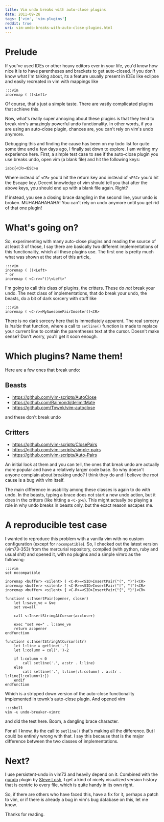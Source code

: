 ```yaml
---
title: Vim undo breaks with auto-close plugins
date: 2011-09-28
tags: ['vim', 'vim-plugins']
reddit: true
uri: vim-undo-breaks-with-auto-close-plugins.html
---
```


# Prelude

If you've used IDEs or other heavy editors ever in your life, you'd know how
nice it is to have parentheses and brackets to get auto-closed. If you don't
know what I'm talking about, its a feature usually present in IDEs like eclipse
and easily recreated in vim with mappings like

    :::vim
    inoremap ( ()<Left>

Of course, that's just a simple taste. There are vastly complicated plugins that
achieve this.

Now, what's really super annoying about these plugins is that they tend to
break vim's amazingly powerful undo functionality. In other words, if you are
using an auto-close plugin, chances are, you can't rely on vim's undo anymore.

Debugging this and finding the cause has been on my todo list for quite some
time and a few days ago, I finally sat down to explore. I am writing my
experience here. First, a simple test case to see if the auto-close plugin you
use breaks undo, open vim (a blank file) and hit the following keys:

    iabc{<CR><ESC>u

Where instead of `<CR>` you'd hit the return key and instead of `<ESC>` you'd
hit the Escape key. Decent knowledge of vim should tell you that after the above
keys, you should end up with a blank file again. Right?

If instead, you see a closing brace dangling in the second line, your undo is
broken. MUHAHAHAHAHA! You can't rely on undo anymore until you get rid of that
one plugin!

# What's going on?

So, experimenting with many auto-close plugins and reading the source of at
least 3 of those, I say there are basically two different implementations of
this functionality, which all these plugins use. The first one is pretty much
what was shown at the start of this article,

    :::vim
    inoremap ( ()<Left>
    " or
    inoremap ( <C-r>="()\<Left>"

I'm going to call this class of plugins, the critters. These do *not* break your
undo. The next class of implementations, that do break your undo, the beasts, do
a bit of dark sorcery with stuff like

    :::vim
    inoremap ( <C-r>=MyAwesomePairInseter()<CR>

There is no dark sorcery here that is immediately apparent. The real sorcery is
*inside* that function, where a call to `setline()` function is made to replace
your current line to contain the parentheses text at the cursor. Doesn't make
sense?  Don't worry, you'll get it soon enough.

# Which plugins? Name them!

Here are a few ones that break undo:

## Beasts

* https://github.com/vim-scripts/AutoClose
* https://github.com/Raimondi/delimitMate
* https://github.com/Townk/vim-autoclose

and these don't break undo

## Critters

* https://github.com/vim-scripts/ClosePairs
* https://github.com/vim-scripts/simple-pairs
* https://github.com/vim-scripts/Auto-Pairs

An initial look at them and you can tell, the ones that break undo are actually
more popular and have a relatively larger code base. So why doesn't anyone
complain about breaking undo?  I think they do and I believe the root cause is
a bug with *vim* itself.

The main difference in usability among these classes is again to do with undo.
In the beasts, typing a brace does not start a new undo action, but it does in
the critters (like hitting a `<C-g>u`). This might actually be playing a role in
why undo breaks in beasts only, but the exact reason escapes me.

# A reproducible test case

I wanted to reproduce this problem with a vanilla vim with no custom
configuration (except for `nocompatible`). So, I checked out the latest version
(vim73-353) from the mercurial repository, compiled (with python, ruby and
usual shit) and opened it, with no plugins and a simple vimrc as the following:

    :::vim
    set nocompatible

    inoremap <buffer> <silent> ( <C-R>=<SID>InsertPair("(", ")")<CR>
    inoremap <buffer> <silent> [ <C-R>=<SID>InsertPair("[", "]")<CR>
    inoremap <buffer> <silent> { <C-R>=<SID>InsertPair("{", "}")<CR>

    function! s:InsertPair(opener, closer)
        let l:save_ve = &ve
        set ve=all

        call s:InsertStringAtCursor(a:closer)

        exec "set ve=" . l:save_ve
        return a:opener
    endfunction

    function! s:InsertStringAtCursor(str)
        let l:line = getline('.')
        let l:column = col('.')-2

        if l:column < 0
            call setline('.', a:str . l:line)
        else
            call setline('.', l:line[:l:column] . a:str . l:line[l:column+1:])
        endif
    endfunction

Which is a stripped down version of the auto-close functionality implemented in
townk's auto-close plugin. And opened vim

    :::shell
    vim -u undo-breaker-vimrc

and did the test here. Boom, a dangling brace character.

For all I know, its the call to `setline()` that's making all the difference.
But I could be entirely wrong with that. I say this because that is the major
difference between the two classes of implementations.

# Next?

I use persistent-undo in vim73 and heavily depend on it. Combined with the
[gundo][1] plugin by [Steve Losh][2], I get a kind of nicely visualized version
history that is centric to every file, which is quite handy in its own right.

[1]: http://sjl.bitbucket.org/gundo.vim
[2]: http://stevelosh.com

So, if there are others who have faced this, have a fix for it, perhaps a patch
to vim, or if there is already a bug in vim's bug database on this, let me know.

Thanks for reading.
